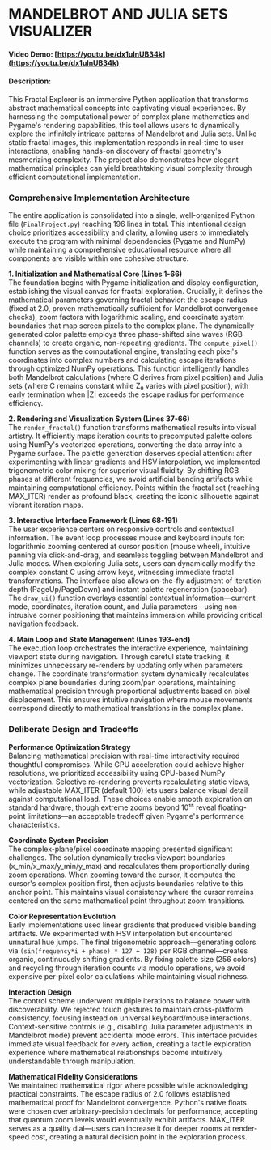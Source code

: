 # MANDELBROT AND JULIA SETS VISUALIZER
#### Video Demo: [https://youtu.be/dx1ulnUB34k](https://youtu.be/dx1ulnUB34k)
#### Description:
This Fractal Explorer is an immersive Python application that transforms abstract mathematical concepts into captivating visual experiences. By harnessing the computational power of complex plane mathematics and Pygame's rendering capabilities, this tool allows users to dynamically explore the infinitely intricate patterns of Mandelbrot and Julia sets. Unlike static fractal images, this implementation responds in real-time to user interactions, enabling hands-on discovery of fractal geometry's mesmerizing complexity. The project also demonstrates how elegant mathematical principles can yield breathtaking visual complexity through efficient computational implementation.

### Comprehensive Implementation Architecture
The entire application is consolidated into a single, well-organized Python file (`FinalProject.py`) reaching 196 lines in total. This intentional design choice prioritizes accessibility and clarity, allowing users to immediately execute the program with minimal dependencies (Pygame and NumPy) while maintaining a comprehensive educational resource where all components are visible within one cohesive structure.

**1. Initialization and Mathematical Core (Lines 1-66)**  
The foundation begins with Pygame initialization and display configuration, establishing the visual canvas for fractal exploration. Crucially, it defines the mathematical parameters governing fractal behavior: the escape radius (fixed at 2.0, proven mathematically sufficient for Mandelbrot convergence checks), zoom factors with logarithmic scaling, and coordinate system boundaries that map screen pixels to the complex plane. The dynamically generated color palette employs three phase-shifted sine waves (RGB channels) to create organic, non-repeating gradients. The `compute_pixel()` function serves as the computational engine, translating each pixel's coordinates into complex numbers and calculating escape iterations through optimized NumPy operations. This function intelligently handles both Mandelbrot calculations (where C derives from pixel position) and Julia sets (where C remains constant while Z₀ varies with pixel position), with early termination when |Z| exceeds the escape radius for performance efficiency.

**2. Rendering and Visualization System (Lines 37-66)**  
The `render_fractal()` function transforms mathematical results into visual artistry. It efficiently maps iteration counts to precomputed palette colors using NumPy's vectorized operations, converting the data array into a Pygame surface. The palette generation deserves special attention: after experimenting with linear gradients and HSV interpolation, we implemented trigonometric color mixing for superior visual fluidity. By shifting RGB phases at different frequencies, we avoid artificial banding artifacts while maintaining computational efficiency. Points within the fractal set (reaching MAX_ITER) render as profound black, creating the iconic silhouette against vibrant iteration maps.

**3. Interactive Interface Framework (Lines 68-191)**  
The user experience centers on responsive controls and contextual information. The event loop processes mouse and keyboard inputs for: logarithmic zooming centered at cursor position (mouse wheel), intuitive panning via click-and-drag, and seamless toggling between Mandelbrot and Julia modes. When exploring Julia sets, users can dynamically modify the complex constant C using arrow keys, witnessing immediate fractal transformations. The interface also allows on-the-fly adjustment of iteration depth (PageUp/PageDown) and instant palette regeneration (spacebar). The `draw_ui()` function overlays essential contextual information—current mode, coordinates, iteration count, and Julia parameters—using non-intrusive corner positioning that maintains immersion while providing critical navigation feedback.

**4. Main Loop and State Management (Lines 193-end)**  
The execution loop orchestrates the interactive experience, maintaining viewport state during navigation. Through careful state tracking, it minimizes unnecessary re-renders by updating only when parameters change. The coordinate transformation system dynamically recalculates complex plane boundaries during zoom/pan operations, maintaining mathematical precision through proportional adjustments based on pixel displacement. This ensures intuitive navigation where mouse movements correspond directly to mathematical translations in the complex plane.

### Deliberate Design and Tradeoffs

**Performance Optimization Strategy**  
Balancing mathematical precision with real-time interactivity required thoughtful compromises. While GPU acceleration could achieve higher resolutions, we prioritized accessibility using CPU-based NumPy vectorization. Selective re-rendering prevents recalculating static views, while adjustable MAX_ITER (default 100) lets users balance visual detail against computational load. These choices enable smooth exploration on standard hardware, though extreme zooms beyond 10¹⁵ reveal floating-point limitations—an acceptable tradeoff given Pygame's performance characteristics.

**Coordinate System Precision**  
The complex-plane/pixel coordinate mapping presented significant challenges. The solution dynamically tracks viewport boundaries (x_min/x_max/y_min/y_max) and recalculates them proportionally during zoom operations. When zooming toward the cursor, it computes the cursor's complex position first, then adjusts boundaries relative to this anchor point. This maintains visual consistency where the cursor remains centered on the same mathematical point throughout zoom transitions.

**Color Representation Evolution**  
Early implementations used linear gradients that produced visible banding artifacts. We experimented with HSV interpolation but encountered unnatural hue jumps. The final trigonometric approach—generating colors via `(sin(frequency*i + phase) * 127 + 128)` per RGB channel—creates organic, continuously shifting gradients. By fixing palette size (256 colors) and recycling through iteration counts via modulo operations, we avoid expensive per-pixel color calculations while maintaining visual richness.

**Interaction Design**  
The control scheme underwent multiple iterations to balance power with discoverability. We rejected touch gestures to maintain cross-platform consistency, focusing instead on universal keyboard/mouse interactions. Context-sensitive controls (e.g., disabling Julia parameter adjustments in Mandelbrot mode) prevent accidental mode errors. This interface provides immediate visual feedback for every action, creating a tactile exploration experience where mathematical relationships become intuitively understandable through manipulation.

**Mathematical Fidelity Considerations**  
We maintained mathematical rigor where possible while acknowledging practical constraints. The escape radius of 2.0 follows established mathematical proof for Mandelbrot convergence. Python's native floats were chosen over arbitrary-precision decimals for performance, accepting that quantum zoom levels would eventually exhibit artifacts. MAX_ITER serves as a quality dial—users can increase it for deeper zooms at render-speed cost, creating a natural decision point in the exploration process.